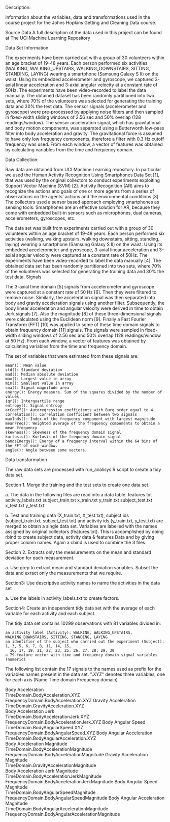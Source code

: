 Description:

Information about the variables, data and transformations used in the course project for the Johns Hopkins Getting and Cleaning Data course.

Source Data
A full description of the data used in this project can be found at The UCI Machine Learning Repository


Data Set Information

The experiments have been carried out with a group of 30 volunteers within an age bracket of 19-48 years. Each person performed six activities (WALKING, WALKING_UPSTAIRS, WALKING_DOWNSTAIRS, SITTING, STANDING, LAYING) wearing a smartphone (Samsung Galaxy S II) on the waist. Using its embedded accelerometer and gyroscope, we captured 3-axial linear acceleration and 3-axial angular velocity at a constant rate of 50Hz. The experiments have been video-recorded to label the data manually. The obtained dataset has been randomly partitioned into two sets, where 70% of the volunteers was selected for generating the training data and 30% the test data.
The sensor signals (accelerometer and gyroscope) were pre-processed by applying noise filters and then sampled in fixed-width sliding windows of 2.56 sec and 50% overlap (128 readings/window). The sensor acceleration signal, which has gravitational and body motion components, was separated using a Butterworth low-pass filter into body acceleration and gravity. The gravitational force is assumed to have only low frequency components, therefore a filter with 0.3 Hz cutoff frequency was used. From each window, a vector of features was obtained by calculating variables from the time and frequency domain.

Data Collection:

Raw data are obtained from UCI Machine Learning repository. In particular we used the Human Activity Recognition Using Smartphones Data Set [1], that was used by the original collectors to conduct experiments exploiting Support Vector Machine (SVM) [2].
Activity Recognition (AR) aims to recognize the actions and goals of one or more agents from a series of observations on the agents' actions and the environmental conditions [3]. The collectors used a sensor based approach employing smartphones as sensing tools. Smartphones are an effective solution for AR, because they come with embedded built-in sensors such as microphones, dual cameras, accelerometers, gyroscopes, etc.

The data set was built from experiments carried out with a group of 30 volunteers within an age bracket of 19-48 years. Each person performed six activities (walking, walking upstairs, walking downstairs, sitting, standing, laying) wearing a smartphone (Samsung Galaxy S II) on the waist. Using its embedded accelerometer and gyroscope, 3-axial linear acceleration and 3-axial angular velocity were captured at a constant rate of 50Hz. The experiments have been video-recorded to label the data manually [4].
The obtained data set has been randomly partitioned into two sets, where 70% of the volunteers was selected for generating the training data and 30% the test data.
Signals

The 3-axial time domain [5] signals from accelerometer and gyroscope were captured at a constant rate of 50 Hz [6]. Then they were filtered to remove noise. Similarly, the acceleration signal was then separated into body and gravity acceleration signals using another filter. Subsequently, the body linear acceleration and angular velocity were derived in time to obtain Jerk signals [7]. Also the magnitude [8] of these three-dimensional signals were calculated using the Euclidean norm [9]. Finally a Fast Fourier Transform (FFT) [10] was applied to some of these time domain signals to obtain frequency domain [11] signals.
The signals were sampled in fixed-width sliding windows of 2.56 sec and 50% overlap (128 readings/window at 50 Hz). From each window, a vector of features was obtained by calculating variables from the time and frequency domain.


The set of variables that were estimated from these signals are:

    mean(): Mean value
    std(): Standard deviation
    mad(): Median absolute deviation
    max(): Largest value in array
    min(): Smallest value in array
    sma(): Signal magnitude area
    energy(): Energy measure. Sum of the squares divided by the number of values.
    iqr(): Interquartile range
    entropy(): Signal entropy
    arCoeff(): Autoregression coefficients with Burg order equal to 4
    correlation(): Correlation coefficient between two signals
    maxInds(): Index of the frequency component with largest magnitude
    meanFreq(): Weighted average of the frequency components to obtain a mean frequency
    skewness(): Skewness of the frequency domain signal
    kurtosis(): Kurtosis of the frequency domain signal
    bandsEnergy(): Energy of a frequency interval within the 64 bins of the FFT of each window.
    angle(): Angle between some vectors.

Data transformation

The raw data sets are processed with run_analisys.R script to create a tidy data set.

Section 1. Merge the training and the test sets to create one data set.

a. The data in the following files are read into a data table.
    features.txt
    activity_labels.txt
    subject_train.txt
    x_train.txt
    y_train.txt
    subject_test.txt
    x_test.txt
    y_test.txt

b. Test and training data (X_train.txt, X_test.txt), subject ids (subject_train.txt, subject_test.txt) and activity ids 
(y_train.txt, y_test.txt) are merged to obtain a single data set. Variables are labelled with the names assigned by original collectors (features.txt). This is accomplished by doing rbind to create subject data, activity data & features Data and by giving proper column names. Again a cbind is used to combine the 3 files.


Section 2. Extracts only the measurements on the mean and standard deviation for each measurement.

a. Use grep to extract mean and standard deviation variables. Subset the data and exract only the measurements that we require.


Section3: Use descriptive activity names to name the activities in the data set

a. Use the labels in activity_labels.txt to create factors. 

Section4: Create an independent tidy data set with the average of each variable for each activity and each subject.

The tidy data set contains 10299 observations with 81 variables divided in:

    an activity label (Activity): WALKING, WALKING_UPSTAIRS, WALKING_DOWNSTAIRS, SITTING, STANDING, LAYING
    an identifier of the subject who carried out the experiment (Subject): 1, 3, 5, 6, 7, 8, 11, 14, 15, 
      16, 17, 19, 21, 22, 23, 25, 26, 27, 28, 29, 30
    a 79-feature vector with time and frequency domain signal variables (numeric)

The following list contain the 17 signals to the names used as prefix for the variables names present in the data set.
".XYZ" denotes three variables, one for each axis (Name 	Time domain 	Frequency domain)

Body Acceleration 	
TimeDomain.BodyAcceleration.XYZ 	
FrequencyDomain.BodyAcceleration.XYZ
Gravity Acceleration 	
TimeDomain.GravityAcceleration.XYZ 	
Body Acceleration Jerk 	
TimeDomain.BodyAccelerationJerk.XYZ 	
FrequencyDomain.BodyAccelerationJerk.XYZ
Body Angular Speed 	
TimeDomain.BodyAngularSpeed.XYZ 	
FrequencyDomain.BodyAngularSpeed.XYZ
Body Angular Acceleration 	
TimeDomain.BodyAngularAcceleration.XYZ 	
Body Acceleration Magnitude 	
TimeDomain.BodyAccelerationMagnitude 	
FrequencyDomain.BodyAccelerationMagnitude
Gravity Acceleration Magnitude 	
TimeDomain.GravityAccelerationMagnitude 	
Body Acceleration Jerk Magnitude 	
TimeDomain.BodyAccelerationJerkMagnitude 	
FrequencyDomain.BodyAccelerationJerkMagnitude
Body Angular Speed Magnitude 	
TimeDomain.BodyAngularSpeedMagnitude 	
FrequencyDomain.BodyAngularSpeedMagnitude
Body Angular Acceleration Magnitude 	
TimeDomain.BodyAngularAccelerationMagnitude 	
FrequencyDomain.BodyAngularAccelerationMagnitude

